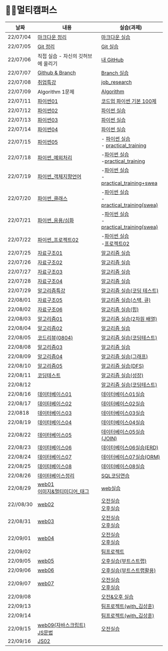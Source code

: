 # 🐱‍🏍멀티캠퍼스

| 날짜      | 내용                                                         | 실습(과제)                                                   |
| --------- | ------------------------------------------------------------ | ------------------------------------------------------------ |
| 22/07/04  | [마크다운 정리](./Multicampus/0704/Markdown.md)              | [마크다운 실습](./Multicampus/0704/markdown_practice.md)     |
| 22/07/05  | [Git 정리](./Multicampus/0705/git.md)                        | [Git 실습](./Multicampus/0705/git_practice.md)               |
| 22/07/06  | 직접 실습 - 자신의 깃허브에 올리기                           | [내 GitHub](https://github.com/JeongJinGan/TIL)              |
| 22/07/07  | [Github & Branch](./Multicampus/0707/0707.md)                | [Branch 실습](./Multicampus/0707/git_branch.md)              |
| 22/07/08  | [취업특강](./Multicampus/0708/special_lecture.md)            | [job_research](https://github.com/JeongJinGan/job_research)  |
| 22/07/09  | Algorithm 1문제                                              | [Algorithm](https://github.com/JeongJinGan/Algorithm/blob/master/Baekjoon/1929%EB%B2%88.md) |
| 22/07/11  | [파이썬01](./Multicampus/0711/python01.md)                   | [코드업 파이썬 기본 100제](./Multicampus/0711/python)        |
| 22/07/12  | [파이썬02](./Multicampus/0712/python02.md)                   | [파이썬 실습](./Multicampus/0712/실습코드)                   |
| 22/07/13  | [파이썬03](./Multicampus/0713/python03.md)                   | [파이썬 실습](./Multicampus/0713/실습코드)                   |
| 22/07/14  | [파이썬04](./Multicampus/0714/python04.md)                   | [파이썬 실습](./Multicampus/0714/실습코드)                   |
| 22/07/15  | [파이썬05](./Multicampus/0715/python05.md)                   | - [파이썬 실습](./Multicampus/0715/실습코드) <br>- [practical_training](./Multicampus/0715/practical_training) |
| 22/07/18  | [파이썬_예외처리](./Multicampus/0718/예외처리.md)            | -[파이썬 실습](./Multicampus/0718/실습코드) <br>-[practical_training](./Multicampus/0718/practical_training) |
| 22/07/19  | [파이썬_객체지향언어](./Multicampus/0719/파이썬_객체지향언어.md) | -[파이썬 실습](./Multicampus/0719/실습코드)<br>-[practical_training+swea](./Multicampus/0719/practical_training+swea) |
| 22/07/20  | [파이썬_클래스](./Multicampus/0720/파이썬_클래스.md)         | -[파이썬 실습](./Multicampus/0720/실습코드) <br>-[practical_training(swea)](./Multicampus/0720/practical_training) |
| 22/07/21  | [파이썬_응용/심화](./Multicampus/0721/파이썬_응용심화.md)    | -[파이썬 실습](./Multicampus/0721/실습코드)<br>-[practical_training(swea)](./Multicampus/0721/practical_training) |
| 22/07/22  | [파이썬_프로젝트02](./Multicampus/0722/파이썬_프로젝트02.md) | -[파이썬 실습](./Multicampus/0722/실습코드)<br/>-[프로젝트02](https://github.com/JeongJinGan/01-PJT-02/tree/main/3%ED%9A%8C%EC%B0%A8/%EA%B0%84%EC%A0%95%EC%A7%84) |
| 22/07/25  | [자료구조01](./Multicampus/0725/자료구조01.md)               | [알고리즘 실습](./Multicampus/0725/실습코드)                 |
| 22/07/26  | [자료구조02](./Multicampus/0726/자료구조02.md)               | [알고리즘 실습](./Multicampus/0726/실습코드)                 |
| 22/07/27  | [자료구조03](./Multicampus/0727/자료구조03.md)               | [알고리즘 실습](./Multicampus/0727/실습코드)                 |
| 22/07/28  | [자료구조04](./Multicampus/0728/자료구조04.md)               | [알고리즘 실습](./Multicampus/0728/실습코드)                 |
| 22/07/29  | [알고리즘특강](./Multicampus/0729/알고리즘특강.md)           | [알고리즘 실습(코딩 테스트)](./Multicampus/0729/실습코드(코딩테스트)) |
| 22/08/01  | [자료구조05](./Multicampus/0801/자료구조05.md)               | [알고리즘 실습(스택, 큐)](./Multicampus/0801/실습코드)       |
| 22/08/02  | [자료구조06](./Multicampus/0802/자료구조06.md)               | [알고리즘 실습(힙)](./Multicampus/0802/실습코드)             |
| 22/08/03  | [알고리즘01](./Multicampus/0803/알고리즘01.md)               | [알고리즘 실습(2차원 배열)](./Multicampus/0803/실습코드)     |
| 22/08/04  | [알고리즘02](./Multicampus/0804/알고리즘02.md)               | [알고리즘 실습](./Multicampus/0804/실습코드)                 |
| 22/08/05  | [코드리뷰(0804)](./Multicampus/0805/코드리뷰(박스_지뢰찾기)) | [알고리즘 실습(코딩테스트)](./Multicampus/0805/실습코드(코딩테스트)) |
| 22/08/08  | [알고리즘03](./Multicampus/0808/알고리즘03.md)               | [알고리즘 실습](./Multicampus/0808/실습코드)                 |
| 22/08/09  | [알고리즘04](./Multicampus/0809/알고리즘04.md)               | [알고리즘 실습(그래프)](./Multicampus/0809/실습코드)         |
| 22/08/10  | [알고리즘05](./Multicampus/0810/알고리즘05.md)               | [알고리즘 실습(DFS)](./Multicampus/0810/실습코드)            |
| 22/08/11  | [코딩테스트](./Multicampus/0811/코딩테스트2.md)              | [알고리즘 실습(성장)](./Multicampus/0811/실습코드)           |
| 22/08/12  |                                                              | [알고리즘 실습(코딩테스트)](./Multicampus/0812/실습코드(코딩테스트)) |
| 22/08/16  | [데이터베이스01](./Multicampus/0816/데이터베이스01.md)       | [데이터베이스01실습](./Multicampus/0816/01실습.md)           |
| 22/08/17  | [데이터베이스02](./Multicampus/0817/데이터베이스02.md)       | [데이터베이스02실습](./Multicampus/0817/02실습.md)           |
| 22/0818   | [데이터베이스03](./Multicampus/0818/데이터베이스03.md)       | [데이터베이스03실습](./Multicampus/0818/03실습.md)           |
| 22/08/19  | [데이터베이스04](./Multicampus/0819/데이터베이스04.md)       | [데이터베이스04실습](./Multicampus/0819/04실습.md)           |
| 22/08/22  | [데이터베이스05](./Multicampus/0822/데이터베이스05.md)       | [데이터베이스05실습(JOIN)](./Multicampus/0822/05실습.md)     |
| 22/08/23  | [데이터베이스06](./Multicampus/0823/데이터베이스06.md)       | [데이터베이스06실습(ERD)](./Multicampus/0823/ERD그리기)      |
| 22/08/24  | [데이터베이스07](./Multicampus/0824/데이터베이스07.md)       | [데이터베이스07실습(ORM)](./Multicampus/0824/DB_07.md)       |
| 22/08/25  | [데이터베이스08](./Multicampus/0825/데이터베이스08.md)       | [데이터베이스08실습](./Multicampus/0825/DB_08.md)            |
| 22/08/26  | [데이터베이스정리](./Multicampus/0826/데이터베이스정리.md)   | [SQL코딩연습](https://school.programmers.co.kr/learn/challenges?tab=sql_practice_kit) |
| 22/08/29  | [web01](./Multicampus/0829/web01.md)<br>[이미지&멀티미디어_태그](./Multicampus/0829/이미지&멀티미디어_태그.md) | [web실습](./Multicampus/0829/실습코드)                       |
| 22//08/30 | [web02](./Multicampus/0830/web02.md)                         | [오전실습](./Multicampus/0830/실습코드)<br>[오후실습](./Multicampus/0830/실습) |
| 22/08/31  | [web03](./Multicampus/0831/web03.md)                         | [오전실습](./Multicampus/0831/실습코드)<br/>[오후실습](./Multicampus/0831/실습.md) |
| 22/09/01  | [web04](./Multicampus/0901/web04.md)                         | [오전실습](./Multicampus/0901/실습코드)<br/>[오후실습](./Multicampus/0901/오후실습) |
| 22/09/02  |                                                              | [팀프로젝트](./Multicampus/0902/web05)                       |
| 22/09/05  | [web05](./Multicampus/0905/web05.md)                         | [오후실습(부트스트랩)](./Multicampus/0905/실습)              |
| 22/09/06  | [web06](./Multicampus/0906/web06.md)                         | [오후실습(부트스트랩활용)](./Multicampus/0906/오후실습)      |
| 22/09/07  | [web07](./Multicampus/0907/web07.md)                         | [오전실습](./Multicampus/0907/오전실습)<br/>[오후실습](./Multicampus/0907/오후실습) |
| 22/09/08  |                                                              | [오전&오후 실습](./Multicampus/0908/오전_오후_실습)          |
| 22/09/13  |                                                              | [팀프로젝트(with_김상훈)](./Multicampus/0913)                |
| 22/09/14  |                                                              | [팀프로젝트(with_김상훈)](./Multicampus/0914/Team_project_with_ksy133900) |
| 22/09/15  | [web09(자바스크립트)](./Multicampus/0915/JS01.md)<br>[JS문법](./Multicampus/0915/JS문법.md) | [오전실습](./Multicampus/0915/오전실습)                      |
| 22/09/16  | [JS02](./Multicampus/0916/JS02.md)                           |                                                              |

